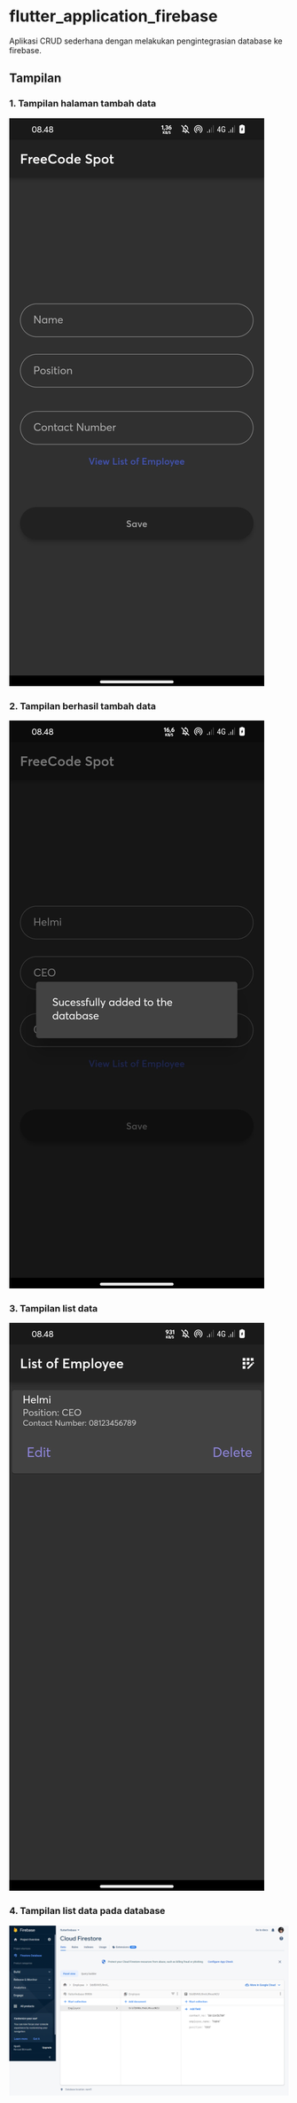 # flutter_application_firebase

Aplikasi CRUD sederhana dengan melakukan pengintegrasian database ke firebase.

## Tampilan

### 1. Tampilan halaman tambah data
![insert](https://github.com/helmimarif/PM-FirebaseCRUD/blob/main/screenshot/Screenshot_20221113-084830645.jpg/)

### 2. Tampilan berhasil tambah data
![success](https://github.com/helmimarif/PM-FirebaseCRUD/blob/main/screenshot/Screenshot_20221113-084850237.jpg) 

### 3. Tampilan list data
![list](https://github.com/helmimarif/PM-FirebaseCRUD/blob/main/screenshot/Screenshot_20221113-084854976.jpg)

### 4. Tampilan list data pada database
![database](https://github.com/helmimarif/PM-FirebaseCRUD/blob/main/screenshot/screenshot-console.firebase.google.com-2022.11.13-08_50_05.png)
